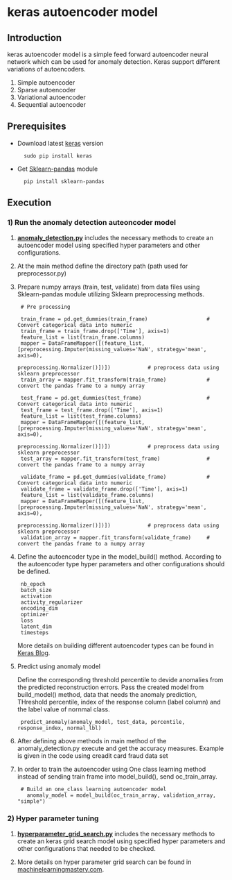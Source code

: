 # keras autoencoder model

## Introduction
keras autoencoder model is a simple feed forward autoencoder neural network which can be used for anomaly detection. Keras support different variations of autoencoders.

1. Simple autoencoder
2. Sparse autoencoder
3. Variational autoencoder
4. Sequential autoencoder

## Prerequisites

- Download latest [keras](https://keras.io/#installation)  version

        sudo pip install keras

- Get [Sklearn-pandas](https://github.com/paulgb/sklearn-pandas) module

        pip install sklearn-pandas

## Execution

### 1) Run the anomaly detection auteoncoder model

1. **[anomaly_detection.py](https://github.com/TSKumarage/Python_Autoencoder/blob/master/keras_autoencoder/anomaly_detection.py)** includes the necessary methods to create an autoencoder model using specified hyper parameters and other configurations.

2. At the main method define the directory path (path used for preprocessor.py)

3. Prepare numpy arrays (train, test, validate) from data files using Sklearn-pandas module utilizing Sklearn preprocessing methods.

        # Pre processing

        train_frame = pd.get_dummies(train_frame)                   # Convert categorical data into numeric
        train_frame = train_frame.drop(['Time'], axis=1)
        feature_list = list(train_frame.columns)
        mapper = DataFrameMapper([(feature_list, [preprocessing.Imputer(missing_values='NaN', strategy='mean', axis=0),
                                                  preprocessing.Normalizer()])])            # preprocess data using sklearn preprocessor
        train_array = mapper.fit_transform(train_frame)             # convert the pandas frame to a numpy array

        test_frame = pd.get_dummies(test_frame)                     # Convert categorical data into numeric
        test_frame = test_frame.drop(['Time'], axis=1)
        feature_list = list(test_frame.columns)
        mapper = DataFrameMapper([(feature_list, [preprocessing.Imputer(missing_values='NaN', strategy='mean', axis=0),
                                                  preprocessing.Normalizer()])])            # preprocess data using sklearn preprocessor
        test_array = mapper.fit_transform(test_frame)               # convert the pandas frame to a numpy array

        validate_frame = pd.get_dummies(validate_frame)             # Convert categorical data into numeric
        validate_frame = validate_frame.drop(['Time'], axis=1)
        feature_list = list(validate_frame.columns)
        mapper = DataFrameMapper([(feature_list, [preprocessing.Imputer(missing_values='NaN', strategy='mean', axis=0),
                                                  preprocessing.Normalizer()])])            # preprocess data using sklearn preprocessor
        validation_array = mapper.fit_transform(validate_frame)     # convert the pandas frame to a numpy array

4. Define the autoencoder type in the model_build() method. According to the autoencoder type hyper parameters and other configurations should be defined.

        nb_epoch
        batch_size
        activation
        activity_regularizer
        encoding_dim
        optimizer
        loss
        latent_dim
        timesteps

     More details on building different autoencoder types can be found in [Keras Blog](https://blog.keras.io/building-autoencoders-in-keras.html).

4. Predict using anomaly model

      Define the corresponding threshold percentile to devide anomalies from the predicted reconstruction errors. Pass the created model from build_model() method, data that needs the anomaly prediction, THreshold percentile, index of the response column (label column) and the label value of nornmal class.

        predict_anomaly(anomaly_model, test_data, percentile, response_index, normal_lbl)

5. After defining above methods in main  method of the anomaly_detection.py execute and get the accuracy measures. Example is given in the code using creadit card fraud data set

6. In order to train the autoencoder using One class learning method instead of sending train frame into model_build(), send oc_train_array.

        # Build an one_class learning autoencoder model
          anomaly_model = model_build(oc_train_array, validation_array, "simple")
### 2) Hyper parameter tuning

1. **[hyperparameter_grid_search.py](https://github.com/TSKumarage/Python_Autoencoder/blob/master/keras_autoencoder/hyperparameter_grid_search.py)** includes the necessary methods to create an keras grid search model using specified hyper parameters and other configurations that needed to be checked.

2. More details on hyper parameter grid search can be found in [machinelearningmastery.com](http://machinelearningmastery.com/grid-search-hyperparameters-deep-learning-models-python-keras/).
